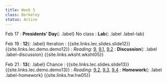 ```yaml
---
title: Week 5
class: Berkeley
status: Active
---
```


Feb 17
: **Presidents' Day**{: .label} No class
: **Lab**{: .label .label-lab} <!-- Project 1 Work Time -->



Feb 19
: **12**{: .label} Iteration
    : {{site.links.lec.slides.slide12}} {{site.links.lec.demo.demo12}}
: _Reading:_ [9](https://inferentialthinking.com/chapters/09/Randomness.html), [9.1](https://inferentialthinking.com/chapters/09/1/Conditional_Statements.html), [9.2](https://inferentialthinking.com/chapters/09/2/Iteration.html)
: **Discussion**{: .label .label-discussion} {{site.links.wksht.wksht05}}


Feb 21
: **13**{: .label} Chance
    : {{site.links.lec.slides.slide13}} {{site.links.lec.demo.demo13}}
: _Reading:_ [9.2](https://inferentialthinking.com/chapters/09/2/Iteration.html), [9.3](https://inferentialthinking.com/chapters/09/3/Simulation.html), [9.4](https://inferentialthinking.com/chapters/09/4/Monty_Hall_Problem.html)
: **Homework**{: .label .label-homework} {{site.links.hw.hw05}} <!-- (Due 9/13) -->